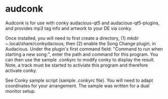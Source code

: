 # audconk
Audconk is for use with conky audacious-qt5 and audacious-qt5-plugins, and provides mp3 tag info and artwork to your DE via conky.

Once installed, you will need to first create a directory, (1) mkdir ~.local/share/conkydacious, then (2) enable the Song Change plugin,
in Audacious. Under the plugin's first command field: "Command to run when starting a new song:", enter the path and command
for this program. You can then use the sample .conkyrc to modify conky to display the result. Note, a track 
must be started to activiate this program and therefore activate conky.

See Conky sample script (sample .conkyrc file). You will need to adapt coordinates for your arrangement. The sample was written for a dual monitor setup.

